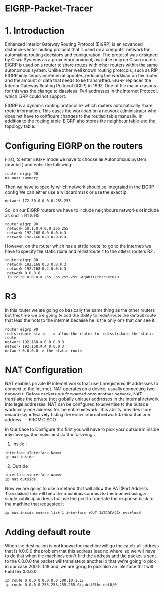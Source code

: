 # EIGRP-Packet-Tracer

# 1. Introduction

Enhanced Interior Gateway Routing Protocol (EIGRP) is an advanced distance-vector routing protocol that is used on a computer network for automating routing decisions and configuration. The protocol was designed by Cisco Systems as a proprietary protocol, available only on Cisco routers. 
EIGRP is used on a router to share routes with other routers within the same autonomous system. Unlike other well known routing protocols, such as RIP, EIGRP only sends incremental updates, reducing the workload on the router and the amount of data that needs to be transmitted.
EIGRP replaced the Interior Gateway Routing Protocol (IGRP) in 1993. One of the major reasons for this was the change to classless IPv4 addresses in the Internet Protocol, which IGRP could not support.

EIGRP is a dynamic routing protocol by which routers automatically share route information. This eases the workload on a network administrator who does not have to configure changes to the routing table manually.
In addition to the routing table, EIGRP also stores the neighbour table and the topology table.



# Configuring EIGRP on the routers

First, to enter EIGRP mode we have to choose an Autonomous System  (number) and enter the following:

```
router eigrp 90
no auto-summary
```

Then we have to specify which network should be integrated in the EIGRP config
We can either use a wildcardmask or use the exact ip.

``` 
network 172.30.0.0 0.0.255.255
```

So, on our EIGRP routers we have to include neighbours networks ot include as such : 
R1 & R5 
```
router eigrp 90
 network 10.1.0.0 0.0.255.255
 network 192.168.0.0 0.0.0.3
 network 192.168.0.8 0.0.0.3
```
However, on the router which has a static route (to go to the internet) we have to specify the static route and redistribute it to the others routers
R2 : 
```
router eigrp 90
 network 192.168.0.0 0.0.0.3
 network 192.168.0.4 0.0.0.3
 network 0.0.0.0
 ip route 0.0.0.0 255.255.255.255 GigabitEthernet0/0
```


# R3 
in this router we are going do basically the same thing as the other routers but this time we are going to add the ability to redistribute the default route that lead the hots to the internet
because he is the only one that can see it.
```
router eigrp 90
redistribute static  -> allow the router to redisstribute the static route
network 192.168.0.0 0.0.0.3 
network 192.168.0.4 0.0.0.3
network 0.0.0.0 -> the static route 
```



# NAT Configuration
NAT enables private IP internet works that use Unregistered IP addresses to connect to the Internet.
NAT operates on a device, usually connecting two networks. Before packets are forwarded onto another network, 
NAT translates the private (not globally unique) addresses in the internal network into legal addresses.
NAT can be configured to advertise to the outside world only one address for the entire network. 
This ability provides more security by effectively hiding the entire internal network behind that one address.
-- FROM CISCO

In Our Case to Configure this first you will have to pick your outside in inside interface go the router
and do the following :

1. Inside :
```
interface <Interface-Name>
ip nat inside
```
2. Outside
```
interface <Interface-Name>
ip nat outside
```
Now we are going to use a method that will allow the PAT(Port Address Translation) this will help the machines connect
to the internet using a single public ip address but use the port to translate the response back to the machine that 
requested it 

```
ip nat inside source list 1 interface <OUT-INTERFACE> overload
```

# Adding default route 
When the destination is not known the machine will go the catch-all address that is 0.0.0.0 the problem that this 
address lead no where, so we will have to do that when the machines don't find the address and the packet is sent to the
0.0.0.0 the packet will translate to another ip that we're going to pick in our case 200.10.1.18 and, we are going to 
pick also an interface that will hold the 0.0.0.0

```
ip route 0.0.0.0 0.0.0.0 200.10.1.18 
ip route 0.0.0.0 255.255.255.255 GigabitEthernet0/0 

```

